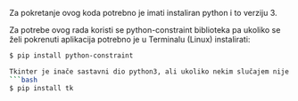 Za pokretanje ovog koda potrebno je imati instaliran python i to verziju 3.

Za potrebe ovog rada koristi se python-constraint biblioteka pa ukoliko se želi pokrenuti aplikacija potrebno je u Terminalu (Linux) instalirati:

```bash
$ pip install python-constraint

Tkinter je inače sastavni dio python3, ali ukoliko nekim slučajem nije sadržan, instalira se u Terminalu:
```bash
$ pip install tk
